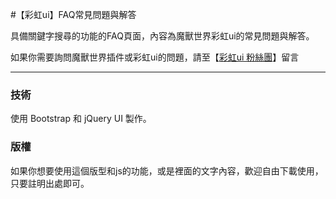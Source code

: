 #【彩虹ui】FAQ常見問題與解答

具備關鍵字搜尋的功能的FAQ頁面，內容為魔獸世界彩虹ui的常見問題與解答。

如果你需要詢問魔獸世界插件或彩虹ui的問題，請至【[彩虹ui 粉絲團](https://www.facebook.com/rainbowui)】留言

------

### 技術
使用 Bootstrap 和 jQuery UI 製作。

### 版權
如果你想要使用這個版型和js的功能，或是裡面的文字內容，歡迎自由下載使用，只要註明出處即可。
